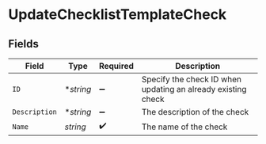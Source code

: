 # UpdateChecklistTemplateCheck


## Fields

| Field                                                        | Type                                                         | Required                                                     | Description                                                  |
| ------------------------------------------------------------ | ------------------------------------------------------------ | ------------------------------------------------------------ | ------------------------------------------------------------ |
| `ID`                                                         | **string*                                                    | :heavy_minus_sign:                                           | Specify the check ID when updating an already existing check |
| `Description`                                                | **string*                                                    | :heavy_minus_sign:                                           | The description of the check                                 |
| `Name`                                                       | *string*                                                     | :heavy_check_mark:                                           | The name of the check                                        |